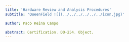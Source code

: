 ```yaml
---
title: 'Hardware Review and Analysis Procedures'
subtitle: 'QueenField ![](../../../../../../icon.jpg)'

author: Paco Reina Campo

abstract: Certification. DO-254. Object.
---
```

